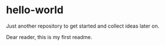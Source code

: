 # hello-world
Just another repository to get started and collect ideas later on.

Dear reader, this is my first readme. 
